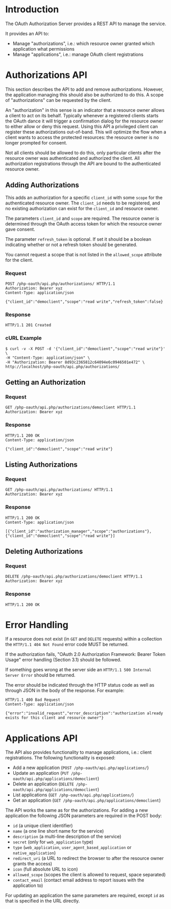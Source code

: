 # Introduction
The OAuth Authorization Server provides a REST API to manage the service.

It provides an API to:

* Manage "authorizations", i.e.: which resource owner granted which application 
  what permissions
* Manage "applications", i.e.: manage OAuth client registrations

# Authorizations API
This section describes the API to add and remove authorizations. However, the 
application managing this should also be authorized to do this. A scope of 
"authorizations" can be requested by the client. 

An "authorization" in this sense is an indicator that a resource owner allows
a client to act on its behalf. Typically whenever a registered clients starts
the OAuth dance it will trigger a confirmation dialog for the resource owner
to either allow or deny this request. Using this API a privileged client can
register these authorizations out-of-band. This will optimize the flow when
a client wants to access the protected resources: the resource owner is no 
longer prompted for consent.

Not all clients should be allowed to do this, only particular clients after the 
resource owner was authenticated and authorized the client. All authorization
registrations through the API are bound to the authenticated resource owner.

## Adding Authorizations
This adds an authorization for a specific `client_id` with some `scope` for
the authenticated resource owner. The `client_id` needs to be registered, and
no existing authorization can exist for the `client_id` and resource owner.

The parameters `client_id` and `scope` are required. The resource owner is 
determined through the OAuth access token for which the resource owner gave
consent.

The parameter `refresh_token` is optional. If set it should be a boolean 
indicating whether or not a refresh token should be generated.

You cannot request a scope that is not listed in the `allowed_scope` attribute
for the client.
 
### Request

    POST /php-oauth/api.php/authorizations/ HTTP/1.1
    Authorization: Bearer xyz
    Content-Type: application/json

    {"client_id":"democlient","scope":"read write","refresh_token":false}

### Response

    HTTP/1.1 201 Created

### cURL Example

    $ curl -v -X POST -d '{"client_id":"democlient","scope":"read write"}' \
    -H "Content-Type: application/json" \
    -H "Authorization: Bearer 8d93c2365812c64094e6c0946501e472" \
    http://localhost/php-oauth/api.php/authorizations/

## Getting an Authorization

### Request

    GET /php-oauth/api.php/authorizations/democlient HTTP/1.1
    Authorization: Bearer xyz

### Response

    HTTP/1.1 200 OK
    Content-Type: application/json

    {"client_id":"democlient","scope":"read write"}

## Listing Authorizations

### Request

    GET /php-oauth/api.php/authorizations/ HTTP/1.1
    Authorization: Bearer xyz

### Response

    HTTP/1.1 200 OK
    Content-Type: application/json

    [{"client_id":"authorization_manager","scope":"authorizations"},{"client_id":"democlient","scope":"read write"}]

## Deleting Authorizations

### Request

    DELETE /php-oauth/api.php/authorizations/democlient HTTP/1.1
    Authorization: Bearer xyz

### Response

    HTTP/1.1 200 OK

# Error Handling
If a resource does not exist (in `GET` and `DELETE` requests) within a 
collection the `HTTP/1.1 404 Not Found` error code MUST be returned.

If the authorization fails, "OAuth 2.0 Authorization Framework: Bearer Token
Usage" error handling (Section 3.1) should be followed.

If something goes wrong at the server side an 
`HTTP/1.1 500 Internal Server Error` should be returned.

The error should be indicated through the HTTP status code as well as through
JSON in the body of the response. For example:

    HTTP/1.1 400 Bad Request
    Content-Type: application/json

    {"error":"invalid_request","error_description":"authorization already exists for this client and resource owner"}

# Applications API
The API also provides functionality to manage applications, i.e.: client 
registrations. The following functionality is exposed:

* Add a new application (`POST /php-oauth/api.php/applications/`)
* Update an application (`PUT /php-oauth/api.php/applications/democlient`)
* Delete an application (`DELETE /php-oauth/api.php/applications/democlient`)
* List applications (`GET /php-oauth/api.php/applications/`)
* Get an application (`GET /php-oauth/api.php/applications/democlient`)

The API works the same as for the authorizations. For adding a new application
the following JSON parameters are required in the POST body:

* `id` (a unique client identifier)
* `name` (a one line short name for the service)
* `description` (a multi-line description of the service)
* `secret` (only for `web_application` type)
* `type` (`web_application`, `user_agent_based_application` or 
  `native_application`)
* `redirect_uri` (a URL to redirect the browser to after the resource owner 
   grants the access)
* `icon` (full absolute URL to icon)
* `allowed_scope` (scopes the client is allowed to request, space separated)
* `contact_email` (contact email address to report issues with the application 
  to)

For updating an application the same parameters are required, except `id` as 
that is specified in the URL directly.
